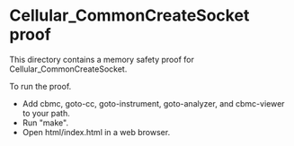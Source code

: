 Cellular_CommonCreateSocket proof
==============

This directory contains a memory safety proof for Cellular_CommonCreateSocket.

To run the proof.
* Add cbmc, goto-cc, goto-instrument, goto-analyzer, and cbmc-viewer
  to your path.
* Run "make".
* Open html/index.html in a web browser.